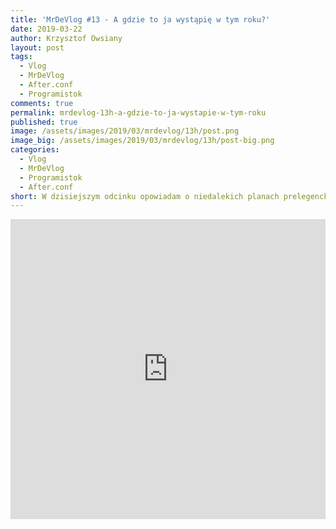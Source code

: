 ```yaml
---
title: 'MrDeVlog #13 - A gdzie to ja wystąpię w tym roku?'
date: 2019-03-22
author: Krzysztof Owsiany
layout: post
tags:
  - Vlog
  - MrDeVlog
  - After.conf
  - Programistok
comments: true
permalink: mrdevlog-13h-a-gdzie-to-ja-wystapie-w-tym-roku
published: true
image: /assets/images/2019/03/mrdevlog/13h/post.png
image_big: /assets/images/2019/03/mrdevlog/13h/post-big.png
categories:
  - Vlog
  - MrDeVlog
  - Programistok
  - After.conf
short: W dzisiejszym odcinku opowiadam o niedalekich planach prelegenckich, nowych zgłoszeniach np. na Programistok. Uchylam też rąbka tajemnicy jakie są podwaliny podcastu After.conf.
---
```



<div width="640" height="480" style="margin-left:auto; margin-right:auto;">
<embed width="100%" height="480" src="https://www.youtube.com/embed/BNx5rE5MZDs
"/>
</div>